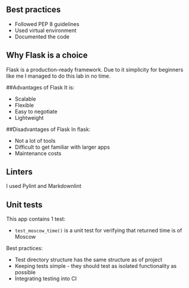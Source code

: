 ## Best practices
- Followed PEP 8 guidelines
- Used virtual environment
- Documented the code

## Why Flask is a choice
Flask is a production-ready framework. Due to it simplicity for beginners like me I managed to do this lab in no time.

##Advantages of Flask
It is:
- Scalable
- Flexible
- Easy to negotiate
- Lightweight

##Disadvantages of Flask
In flask:
- Not a lot of tools
- Difficult to get familiar with larger apps
- Maintenance costs

## Linters
I used Pylint and Markdownlint

## Unit tests
This app contains 1 test:
- `test_moscow_time()` is a unit test for verifying that returned time is of Moscow

Best practices:
- Test directory structure has the same structure as of project
- Keeping tests simple - they should test as isolated functionality as possible
- Integrating testing into CI